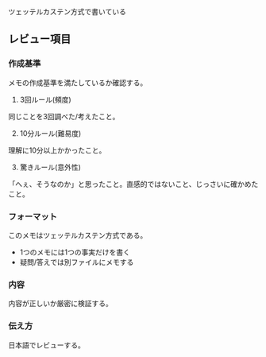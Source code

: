 ツェッテルカステン方式で書いている

## レビュー項目

### 作成基準

メモの作成基準を満たしているか確認する。

1. 3回ルール(頻度)

同じことを3回調べた/考えたこと。

2. 10分ルール(難易度)

理解に10分以上かかったこと。

3. 驚きルール(意外性)

「へぇ、そうなのか」と思ったこと。直感的ではないこと、じっさいに確かめたこと。

### フォーマット

このメモはツェッテルカステン方式である。

- 1つのメモには1つの事実だけを書く
- 疑問/答えでは別ファイルにメモする

### 内容

内容が正しいか厳密に検証する。

### 伝え方

日本語でレビューする。
